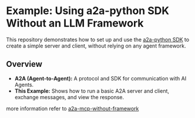 # Example: Using a2a-python SDK Without an LLM Framework

This repository demonstrates how to set up and use the [a2a-python SDK](https://github.com/google/a2a-python) to create a simple server and client, without relying on any agent framework.

## Overview

- **A2A (Agent-to-Agent):** A protocol and SDK for communication with AI Agents.
- **This Example:** Shows how to run a basic A2A server and client, exchange messages, and view the response.

more information refer to [a2a-mcp-without-framework](https://github.com/a2aproject/a2a-samples/blob/main/samples/python/agents/a2a-mcp-without-framework/README.md)
